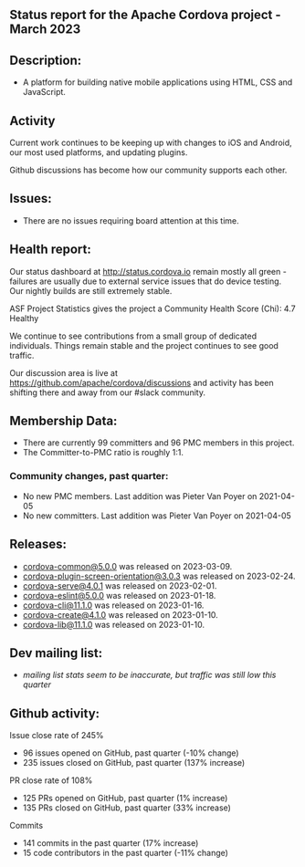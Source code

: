 ## Status report for the Apache Cordova project - March 2023

## Description: 
 - A platform for building native mobile applications using HTML, CSS and JavaScript.
 
## Activity

Current work continues to be keeping up with changes to iOS and Android, our most used platforms, and updating plugins.

Github discussions has become how our community supports each other.

## Issues: 
  - There are no issues requiring board attention at this time.
   
## Health report: 

Our status dashboard at http://status.cordova.io remain mostly all green - failures are usually due to external service issues that do device testing. Our nightly builds are still extremely stable.

ASF Project Statistics gives the project a Community Health Score (Chi): 4.7 Healthy

We continue to see contributions from a small group of dedicated individuals. Things remain stable and the project continues to see good traffic.

Our discussion area is live at https://github.com/apache/cordova/discussions and activity has been shifting there and away from our #slack community.


## Membership Data:
- There are currently 99 committers and 96 PMC members in this project.
- The Committer-to-PMC ratio is roughly 1:1.

### Community changes, past quarter:

- No new PMC members. Last addition was Pieter Van Poyer on 2021-04-05
- No new committers. Last addition was Pieter Van Poyer on 2021-04-05
   
## Releases: 

- cordova-common@5.0.0 was released on 2023-03-09.
- cordova-plugin-screen-orientation@3.0.3 was released on 2023-02-24.
- cordova-serve@4.0.1 was released on 2023-02-01.
- cordova-eslint@5.0.0 was released on 2023-01-18.
- cordova-cli@11.1.0 was released on 2023-01-16.
- cordova-create@4.1.0 was released on 2023-01-10.
- cordova-lib@11.1.0 was released on 2023-01-10.

## Dev mailing list:

- _mailing list stats seem to be inaccurate, but traffic was still low this quarter_
 
## Github activity: 

Issue close rate of 245%
- 96 issues opened on GitHub, past quarter (-10% change)
- 235 issues closed on GitHub, past quarter (137% increase)

PR close rate of 108%
- 125 PRs opened on GitHub, past quarter (1% increase)
- 135 PRs closed on GitHub, past quarter (33% increase)

Commits
- 141 commits in the past quarter (17% increase)
- 15 code contributors in the past quarter (-11% change)







